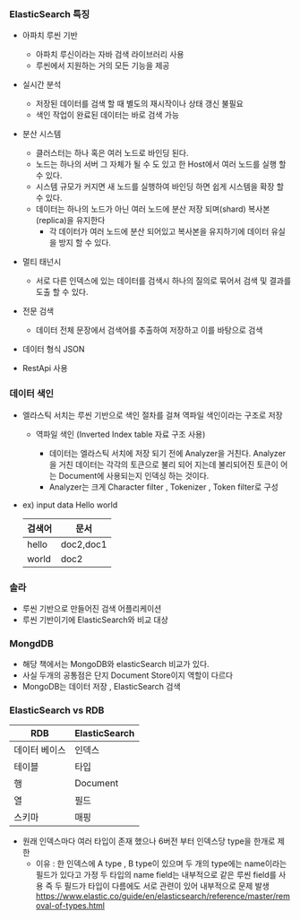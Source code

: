 ### ElasticSearch 특징

- 아파치 루씬 기반
    - 아파치 루신이라는 자바 검색 라이브러리 사용
    - 루씬에서 지원하는 거의 모든 기능을 제공

- 실시간 분석
    - 저장된 데이터를 검색 할 때 별도의 재시작이나 상태 갱신 불필요
    - 색인 작업이 완료된 데이터는 바로 검색 가능

- 분산 시스템
    - 클러스터는 하나 혹은 여러 노드로 바인딩 된다.
    - 노드는 하나의 서버 그 자체가 될 수 도 있고 한 Host에서 여러 노드를 실행 할 수 있다.
    - 시스템 규모가 커지면 새 노드를 실행하여 바인딩 하면 쉽게 시스템을 확장 할 수 있다.
    - 데이터는 하나의 노드가 아닌 여러 노드에 분산 저장 되며(shard) 복사본(replica)을 유지한다
        - 각 데이터가 여러 노드에 분산 되어있고 복사본을 유지하기에 데이터 유실을 방지 할 수 있다.
        
- 멀티 태넌시
    -   서로 다른 인덱스에 있는 데이터를 검색시 하나의 질의로 묶어서 검색 및 결과를 도출 할 수 있다.

- 전문 검색
    - 데이터 전체 문장에서 검색어를 추출하여 저장하고 이를 바탕으로 검색
 
- 데이터 형식 JSON

- RestApi 사용

### 데이터 색인
-   엘라스틱 서치는 루씬 기반으로 색인 절차를 걸쳐 역파일 색인이라는 구조로 저장
    
    - 역파일 색인 (Inverted Index table 자료 구조 사용)
    
        - 데이터는 엘라스틱 서치에 저장 되기 전에 Analyzer을 거친다. Analyzer을 거친 데이터는 각각의 토큰으로 불리 되어
지는데 불리되어진 토큰이 어는 Document에 사용되는지 인덱싱 하는 것이다.
        -  Analyzer는 크게 Character filter , Tokenizer , Token filter로 구성
 
 -  ex) input data Hello world
 
    |검색어 | 문서|
    |-------|-----|
    | hello | doc2,doc1|
    |world  | doc2|
    
### 솔라
- 루씬 기반으로 만들어진 검색 어플리케이션
- 루씬 기반이기에 ElasticSearch와 비교 대상


### MongdDB
- 해당 책에서는 MongoDB와 elasticSearch 비교가 있다.
- 사실 두개의 공통점은 단지 Document Store이지 역할이 다르다
- MongoDB는 데이터 저장 , ElasticSearch 검색

### ElasticSearch vs RDB
|RDB|ElasticSearch|
|---------|-------|
| 데이터 베이스 | 인덱스|
|테이블|타입|
|행|Document|
|열|필드|
|스키마 | 매핑|

- 원래 인덱스마다 여러 타입이 존재 했으나 6버전 부터 인덱스당 type을 한개로 제한
    - 이유 : 한 인덱스에 A type , B type이 있으며 두 개의 type에는 name이라는 필드가 있다고 가정
            두 타입의 name field는 내부적으로 같은 루씬 field를 사용
            즉 두 필드가 타입이 다름에도 서로 관련이 있어 내부적으로 문제 발생
        https://www.elastic.co/guide/en/elasticsearch/reference/master/removal-of-types.html

  
 